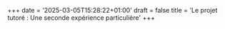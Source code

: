 +++
date = '2025-03-05T15:28:22+01:00'
draft = false
title = 'Le projet tutoré : Une seconde expérience particulière'
+++

